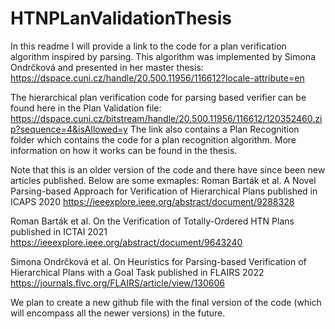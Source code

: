 # HTNPLanValidationThesis
In this readme I will provide a link to the code for a plan verification algorithm inspired by parsing. This algorithm was implemented by Simona Ondrčková and presented in her master thesis: https://dspace.cuni.cz/handle/20.500.11956/116612?locale-attribute=en

The hierarchical plan verification code for parsing based verifier can be found here in the Plan Validation file: https://dspace.cuni.cz/bitstream/handle/20.500.11956/116612/120352460.zip?sequence=4&isAllowed=y The link also contains a Plan Recognition folder which contains the code for a plan recognition algorithm. More information on how it works can be found in the thesis. 

Note that this is an older version of the code and there have since been new articles published. Below are some exmaples:
Roman Barták et al. A Novel Parsing-based Approach for Verification of Hierarchical Plans published in ICAPS 2020 https://ieeexplore.ieee.org/abstract/document/9288328

Roman Barták et al. On the Verification of Totally-Ordered HTN Plans published in ICTAI 2021 https://ieeexplore.ieee.org/abstract/document/9643240

Simona Ondrčková et al. On Heuristics for Parsing-based Verification of Hierarchical Plans with a Goal Task published in FLAIRS 2022 https://journals.flvc.org/FLAIRS/article/view/130606

We plan to create a new github file with the final version of the code  (which will encompass all the newer versions) in the future. 
